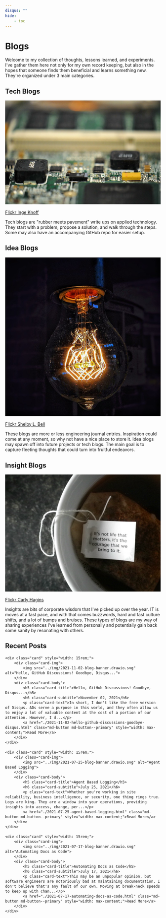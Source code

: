 ```yaml
---
disqus: ""
hide:
    - toc
---
```

# Blogs
Welcome to my collection of thoughts, lessons learned, and experiments. I've gather them here not only for my own record keeping, but also in the hopes that someone finds them beneficial and learns something new. They're organized under 3 main categories.

## Tech Blogs
<section class="grid">
    <div class="img-thumbnail  grid-item">
        <img src="../img/blog-tech.drawio.svg" alt="Circuit Board">
        <div class="page-image-caption">
            <p>
                <a href="https://flic.kr/p/2dqKrWG">Flickr Inge Knoff</a>
            </p>
        </div>
    </div>
    <p class="grid-item" style="grid-column: span 2 / auto;">Tech blogs are "rubber meets pavement" write ups on applied technology. They start with a problem, propose a solution, and walk through the steps. Some may also have an accompanying GitHub repo for easier setup.</p>
</section>

## Idea Blogs
<section class="grid">
    <div class="img-thumbnail grid-item">
        <img src="../img/blog-idea.drawio.svg" alt="Lightbulb">
        <div class="page-image-caption">
            <p>
                <a href="https://flic.kr/p/BdjYs1">Flickr Shelby L. Bell</a>
            </p>
        </div>
    </div>
    <p class="grid-item" style="grid-column: span 2 / auto;">These blogs are more or less engineering journal entries. Inspiration could come at any moment, so why not have a nice place to store it. Idea blogs may spawn off into future projects or tech blogs. The main goal is to capture fleeting thoughts that could turn into fruitful endeavors.</p>
</section>

## Insight Blogs
<section class="grid">
    <div class="img-thumbnail grid-item">
        <img src="../img/blog-insight.drawio.svg" alt="Tea Wisdom">
        <div class="page-image-caption">
            <p>
                <a href="https://flic.kr/p/9W32Nw">Flickr Carly Hagins</a>
            </p>
        </div>
    </div>
    <p class="grid-item" style="grid-column: span 2 / auto;">Insights are bits of corporate wisdom that I've picked up over the year. IT is moves at a fast pace, and with that comes buzzwords, hard and fast culture shifts, and a lot of bumps and bruises. These types of blogs are my way of sharing experiences I've learned from personally and potentially gain back some sanity by resonating with others.</p>
</section>

## Recent Posts
<section class="grid">
    
    <div class="card" style="width: 15rem;">
        <div class="card-img">
            <img src="../img/2021-11-02-blog-banner.drawio.svg" alt="Hello, GitHub Discussions! Goodbye, Disqus...">
        </div>
        <div class="card-body">
            <h5 class="card-title">Hello, GitHub Discussions! Goodbye, Disqus...</h5>
            <h6 class="card-subtitle">November 02, 2021</h6>
            <p class="card-text">In short, I don't like the free version of Disqus. ADs serve a purpose in this world, and they often allow us to enjoy a lot of valuable content at the cost of a portion of our attention. However, I d...</p>
            <a href="./2021-11-02-hello-github-discussions-goodbye-disqus.html" class="md-button md-button--primary" style="width: max-content;">Read More</a>
        </div>
    </div>
    
    <div class="card" style="width: 15rem;">
        <div class="card-img">
            <img src="../img/2021-07-25-blog-banner.drawio.svg" alt="Agent Based Logging">
        </div>
        <div class="card-body">
            <h5 class="card-title">Agent Based Logging</h5>
            <h6 class="card-subtitle">July 25, 2021</h6>
            <p class="card-text">Whether you're working in site reliability, business intelligence, or security, one thing rings true. Logs are king. They are a window into your operations, providing insights into access, change, per...</p>
            <a href="./2021-07-25-agent-based-logging.html" class="md-button md-button--primary" style="width: max-content;">Read More</a>
        </div>
    </div>
    
    <div class="card" style="width: 15rem;">
        <div class="card-img">
            <img src="../img/2021-07-17-blog-banner.drawio.svg" alt="Automating Docs as Code">
        </div>
        <div class="card-body">
            <h5 class="card-title">Automating Docs as Code</h5>
            <h6 class="card-subtitle">July 17, 2021</h6>
            <p class="card-text">This may be an unpopular opinion, but software engineers are notoriously bad at maintaining documentation. I don't believe that's any fault of our own. Moving at break-neck speeds to keep up with chan...</p>
            <a href="./2021-07-17-automating-docs-as-code.html" class="md-button md-button--primary" style="width: max-content;">Read More</a>
        </div>
    </div>
    
</section>